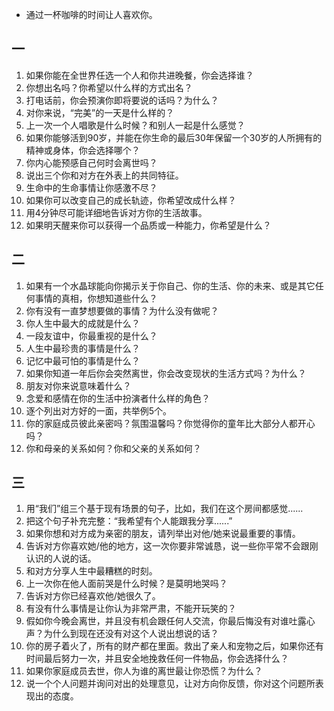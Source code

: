 - 通过一杯咖啡的时间让人喜欢你。
## 一
1. 如果你能在全世界任选一个人和你共进晚餐，你会选择谁？
2. 你想出名吗？你希望以什么样的方式出名？
3. 打电话前，你会预演你即将要说的话吗？为什么？
4. 对你来说，“完美”的一天是什么样的？
5. 上一次一个人唱歌是什么时候？和别人一起是什么感觉？
6. 如果你能够活到90岁，并能在你生命的最后30年保留一个30岁的人所拥有的精神或身体，你会选择哪个？
7. 你内心能预感自己何时会离世吗？
8. 说出三个你和对方在外表上的共同特征。
9. 生命中的生命事情让你感激不尽？
10. 如果你可以改变自己的成长轨迹，你希望改成什么样？
11. 用4分钟尽可能详细地告诉对方你的生活故事。
12. 如果明天醒来你可以获得一个品质或一种能力，你希望是什么？

## 二
1. 如果有一个水晶球能向你揭示关于你自己、你的生活、你的未来、或是其它任何事情的真相，你想知道些什么？
2. 你有没有一直梦想要做的事情？为什么没有做呢？
3. 你人生中最大的成就是什么？
4. 一段友谊中，你最重视的是什么？
5. 人生中最珍贵的事情是什么？
6. 记忆中最可怕的事情是什么？
7. 如果你知道一年后你会突然离世，你会改变现状的生活方式吗？为什么？
8. 朋友对你来说意味着什么？
9. 念爱和感情在你的生活中扮演者什么样的角色？
10. 逐个列出对方好的一面，共举例5个。
11. 你的家庭成员彼此亲密吗？氛围温馨吗？你觉得你的童年比大部分人都开心吗？
12. 你和母亲的关系如何？你和父亲的关系如何？

## 三
1. 用“我们”组三个基于现有场景的句子，比如，我们在这个房间都感觉......
2. 把这个句子补充完整：“我希望有个人能跟我分享......”
3. 如果你想和对方成为亲密的朋友，请列举出对他/她来说最重要的事情。
4. 告诉对方你喜欢她/他的地方，这一次你要非常诚恳，说一些你平常不会跟刚认识的人说的话。
5. 和对方分享人生中最糟糕的时刻。
6. 上一次你在他人面前哭是什么时候？是莫明地哭吗？
7. 告诉对方你已经喜欢他/她很久了。
8. 有没有什么事情是让你认为非常严肃，不能开玩笑的？
9. 假如你今晚会离世，并且没有机会跟任何人交流，你最后悔没有对谁吐露心声？为什么到现在还没有对这个人说出想说的话？
10. 你的房子着火了，所有的财产都在里面。救出了亲人和宠物之后，如果你还有时间最后努力一次，并且安全地挽救任何一件物品，你会选择什么？
11. 如果你家庭成员去世，你人为谁的离世最让你恐慌？为什么？
12. 说一个个人问题并询问对出的处理意见，让对方向你反馈，你对这个问题所表现出的态度。